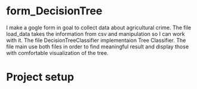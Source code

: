 
# form_DecisionTree

I make a gogle form in goal to collect data about agricultural crime.
The file load_data takes the information from csv and manipulation so I can work with it.
The file DecisionTreeClassifier implementaion Tree Classifier.
The file main use both files in order to find meaningful result and display those with comfortable visualization of the tree.


# Project setup
